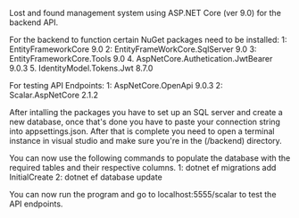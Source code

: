 Lost and found management system using ASP.NET Core (ver 9.0) for the backend API.

For the backend to function certain NuGet packages need to be installed:
1: EntityFrameworkCore 9.0
2: EntityFrameWorkCore.SqlServer 9.0
3: EntityFrameworkCore.Tools 9.0
4. AspNetCore.Authetication.JwtBearer 9.0.3
5. IdentityModel.Tokens.Jwt 8.7.0

For testing API Endpoints:
1: AspNetCore.OpenApi 9.0.3
2: Scalar.AspNetCore 2.1.2

After intalling the packages you have to set up an SQL server and create a new database, once that's done you have to paste your connection string into appsettings.json.
After that is complete you need to open a terminal instance in visual studio and make sure you're in the (/backend) directory.

You can now use the following commands to populate the database with the required tables and their respective columns. 
  1: dotnet ef migrations add InitialCreate
  2: dotnet ef database update

You can now run the program and go to localhost:5555/scalar to test the API endpoints.
